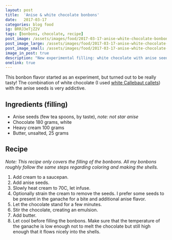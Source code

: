 ```yaml
---
layout: post
title:  'Anise & white chocolate bonbons'
date:   2017-03-17
categories: blog food
ig: BRRJ3eTjZ2V
tags: [bonbons, chocolate, recipe]
post_image: /assets/images/food/2017-03-17-anise-white-chocolate-bonbons.jpg
post_image_large: /assets/images/food/2017-03-17-anise-white-chocolate-bonbons_large.jpg
post_image_small: /assets/images/food/2017-03-17-anise-white-chocolate-bonbons_thumbnail.jpg
image_in_post: true
description: "New experimental filling: white chocolate with anise seeds"
onelink: true
---
```


This bonbon flavor started as an experiment, but turned out to be really tasty! The combination of white chocolate (I used [white Callebaut callets](https://amzn.to/2MWddZ9)) with the anise seeds is very addictive.

## Ingredients (filling)

- Anise seeds (few tea spoons, by taste), *note: not star anise*
- Chocolate 180 grams, white
- Heavy cream 100 grams
- Butter, unsalted, 25 grams

## Recipe

*Note: This recipe only covers the filling of the bonbons. All my bonbons roughly follow the same steps regarding coloring and making the shells.*

1. Add cream to a saucepan.
2. Add anise seeds.
3. Slowly heat cream to 70C, let infuse.
4. Optionally strain the cream to remove the seeds. I prefer some seeds to be present in the ganache for a bite and additional anise flavor.
5. Let the chocolate stand for a few minutes.
5. Stir the chocolate, creating an emulsion.
6. Add butter.
7. Let cool before filling the bonbons. Make sure that the temperature of the ganache is low enough not to melt the chocolate but still high enough that it flows nicely into the shells.
